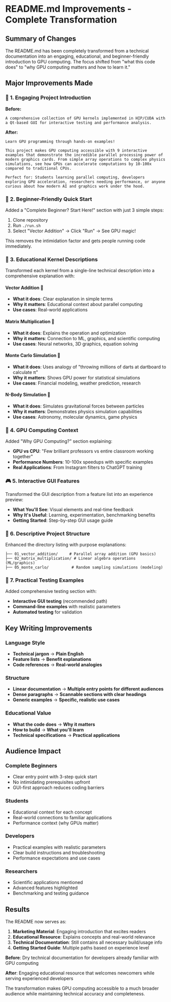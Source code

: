 # README.md Improvements - Complete Transformation

## Summary of Changes

The README.md has been completely transformed from a technical documentation into an engaging, educational, and beginner-friendly introduction to GPU computing. The focus shifted from "what this code does" to "why GPU computing matters and how to learn it."

## Major Improvements Made

### 🎯 **1. Engaging Project Introduction**

**Before:**
```
A comprehensive collection of GPU kernels implemented in HIP/CUDA with a Qt-based GUI for interactive testing and performance analysis.
```

**After:**
```
Learn GPU programming through hands-on examples! 

This project makes GPU computing accessible with 9 interactive examples that demonstrate the incredible parallel processing power of modern graphics cards. From simple array operations to complex physics simulations, see how GPUs can accelerate computations by 10-100x compared to traditional CPUs.

Perfect for: Students learning parallel computing, developers exploring GPU acceleration, researchers needing performance, or anyone curious about how modern AI and graphics work under the hood.
```

### 🚀 **2. Beginner-Friendly Quick Start**

Added a "Complete Beginner? Start Here!" section with just 3 simple steps:
1. Clone repository
2. Run `./run.sh`
3. Select "Vector Addition" → Click "Run" → See GPU magic!

This removes the intimidation factor and gets people running code immediately.

### 🌟 **3. Educational Kernel Descriptions**

Transformed each kernel from a single-line technical description into a comprehensive explanation with:

#### **Vector Addition** 🧮
- **What it does**: Clear explanation in simple terms
- **Why it matters**: Educational context about parallel computing
- **Use cases**: Real-world applications

#### **Matrix Multiplication** 🔢  
- **What it does**: Explains the operation and optimization
- **Why it matters**: Connection to ML, graphics, and scientific computing
- **Use cases**: Neural networks, 3D graphics, equation solving

#### **Monte Carlo Simulation** 🎯
- **What it does**: Uses analogy of "throwing millions of darts at dartboard to calculate π"
- **Why it matters**: Shows GPU power for statistical simulations
- **Use cases**: Financial modeling, weather prediction, research

#### **N-Body Simulation** 🌌
- **What it does**: Simulates gravitational forces between particles
- **Why it matters**: Demonstrates physics simulation capabilities
- **Use cases**: Astronomy, molecular dynamics, game physics

### 🔬 **4. GPU Computing Context**

Added "Why GPU Computing?" section explaining:
- **GPU vs CPU**: "Few brilliant professors vs entire classroom working together"
- **Performance Numbers**: 10-100x speedups with specific examples
- **Real Applications**: From Instagram filters to ChatGPT training

### 🎮 **5. Interactive GUI Features**

Transformed the GUI description from a feature list into an experience preview:
- **What You'll See**: Visual elements and real-time feedback
- **Why It's Useful**: Learning, experimentation, benchmarking benefits
- **Getting Started**: Step-by-step GUI usage guide

### 📁 **6. Descriptive Project Structure**

Enhanced the directory listing with purpose explanations:
```
├── 01_vector_addition/     # Parallel array addition (GPU basics)
├── 02_matrix_multiplication/ # Linear algebra operations (ML/graphics)  
├── 05_monte_carlo/          # Random sampling simulations (modeling)
```

### 🧪 **7. Practical Testing Examples**

Added comprehensive testing section with:
- **Interactive GUI testing** (recommended path)
- **Command-line examples** with realistic parameters
- **Automated testing** for validation

## Key Writing Improvements

### **Language Style**
- **Technical jargon** → **Plain English**
- **Feature lists** → **Benefit explanations**
- **Code references** → **Real-world analogies**

### **Structure**
- **Linear documentation** → **Multiple entry points for different audiences**
- **Dense paragraphs** → **Scannable sections with clear headings**
- **Generic examples** → **Specific, realistic use cases**

### **Educational Value**
- **What the code does** → **Why it matters**
- **How to build** → **What you'll learn**
- **Technical specifications** → **Practical applications**

## Audience Impact

### **Complete Beginners**
- Clear entry point with 3-step quick start
- No intimidating prerequisites upfront
- GUI-first approach reduces coding barriers

### **Students**
- Educational context for each concept
- Real-world connections to familiar applications
- Performance context (why GPUs matter)

### **Developers**
- Practical examples with realistic parameters
- Clear build instructions and troubleshooting
- Performance expectations and use cases

### **Researchers**
- Scientific applications mentioned
- Advanced features highlighted
- Benchmarking and testing guidance

## Results

The README now serves as:
1. **Marketing Material**: Engaging introduction that excites readers
2. **Educational Resource**: Explains concepts and real-world relevance  
3. **Technical Documentation**: Still contains all necessary build/usage info
4. **Getting Started Guide**: Multiple paths based on experience level

**Before**: Dry technical documentation for developers already familiar with GPU computing

**After**: Engaging educational resource that welcomes newcomers while serving experienced developers

The transformation makes GPU computing accessible to a much broader audience while maintaining technical accuracy and completeness.
